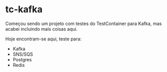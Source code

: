 # tc-kafka

Começou sendo um projeto com testes do TestContainer para Kafka, mas acabei incluindo mais coisas aqui.

Hoje encontram-se aqui, teste para:
* Kafka
* SNS/SQS
* Postgres
* Redis
